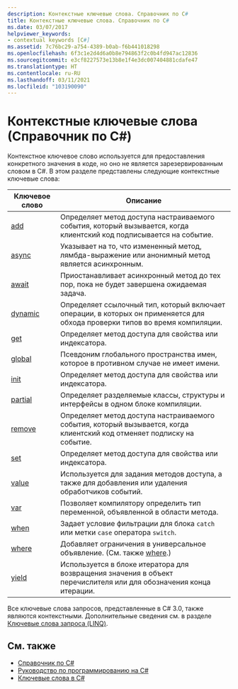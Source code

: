```yaml
---
description: Контекстные ключевые слова. Справочник по C#
title: Контекстные ключевые слова. Справочник по C#
ms.date: 03/07/2017
helpviewer_keywords:
- contextual keywords [C#]
ms.assetid: 7c76bc29-a754-4389-b0ab-f6b441018298
ms.openlocfilehash: 6f3c1e2d4d6a0b8e794863f2c0b4fd947ac12836
ms.sourcegitcommit: e3cf8227573e13b8e1f4e3dc007404881cdafe47
ms.translationtype: HT
ms.contentlocale: ru-RU
ms.lasthandoff: 03/11/2021
ms.locfileid: "103190090"
---
```

# <a name="contextual-keywords-c-reference"></a>Контекстные ключевые слова (Справочник по C#)

Контекстное ключевое слово используется для предоставления конкретного значения в коде, но оно не является зарезервированным словом в C#. В этом разделе представлены следующие контекстные ключевые слова:  
  
|Ключевое слово|Описание|  
|-------------|-----------------|  
|[add](./add.md)|Определяет метод доступа настраиваемого события, который вызывается, когда клиентский код подписывается на событие.|  
|[async](./async.md)|Указывает на то, что измененный метод, лямбда-выражение или анонимный метод является асинхронным.|  
|[await](../operators/await.md)|Приостанавливает асинхронный метод до тех пор, пока не будет завершена ожидаемая задача.|  
|[dynamic](../builtin-types/reference-types.md)|Определяет ссылочный тип, который включает операции, в которых он применяется для обхода проверки типов во время компиляции.|  
|[get](./get.md)|Определяет метод доступа для свойства или индексатора.|  
|[global](../operators/namespace-alias-qualifier.md)|Псевдоним глобального пространства имен, которое в противном случае не имеет имени.|  
|[init](./init.md)|Определяет метод доступа для свойства или индексатора.|  
|[partial](./partial-type.md)|Определяет разделяемые классы, структуры и интерфейсы в одном блоке компиляции.|  
|[remove](./remove.md)|Определяет метод доступа настраиваемого события, который вызывается, когда клиентский код отменяет подписку на событие.|  
|[set](./set.md)|Определяет метод доступа для свойства или индексатора.|  
|[value](./value.md)|Используется для задания методов доступа, а также для добавления или удаления обработчиков событий.|  
|[var](./var.md)|Позволяет компилятору определить тип переменной, объявленной в области метода.|  
|[when](when.md)|Задает условие фильтрации для блока `catch` или метки `case` оператора `switch`.|
|[where](./where-generic-type-constraint.md)|Добавляет ограничения в универсальное объявление. (См. также [where](./where-clause.md).)|  
|[yield](./yield.md)|Используется в блоке итератора для возвращения значения в объект перечислителя или для обозначения конца итерации.|  
  
 Все ключевые слова запросов, представленные в C# 3.0, также являются контекстными. Дополнительные сведения см. в разделе [Ключевые слова запроса (LINQ)](./query-keywords.md).  
  
## <a name="see-also"></a>См. также

- [Справочник по C#](../index.md)
- [Руководство по программированию на C#](../../programming-guide/index.md)
- [Ключевые слова в C#](./index.md)
